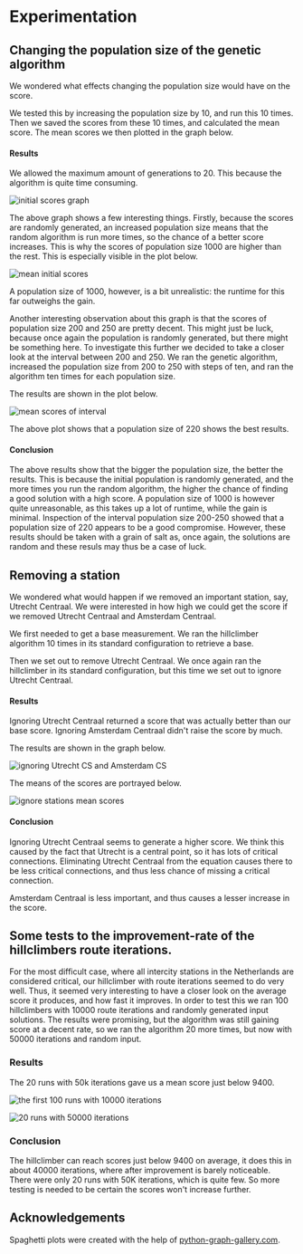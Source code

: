 # Experimentation


## Changing the population size of the genetic algorithm

We wondered what effects changing the population size would have on the score. 

We tested this by increasing the population size by 10, and run this 10 times. Then we saved the scores from these 10 times, and calculated the mean score. The mean scores we then plotted in the graph below. 


#### Results
 
We allowed the maximum amount of generations to 20. This because the algorithm is quite time consuming. 

![initial scores graph](graphs/initial_scores_genetic.png)

The above graph shows a few interesting things. Firstly, because the scores are randomly generated, an increased population size means that the random algorithm is run more times, so the chance of a better score increases. This is why the scores of population size 1000 are higher than the rest. This is especially visible in the plot below. 

![mean initial scores](graphs/mean_scores_all.png)

A population size of 1000, however, is a bit unrealistic: the runtime for this far outweighs the gain. 

Another interesting observation about this graph is that the scores of population size 200 and 250 are pretty decent. This might just be luck, because once again the population is randomly generated, but there might be something here. To investigate this further we decided to take a closer look at the interval between 200 and 250. We ran the genetic algorithm, increased the population size from 200 to 250 with steps of ten, and ran the algorithm ten times for each population size.  

The results are shown in the plot below. 

![mean scores of interval](graphs/mean_scores_interval.png)

The above plot shows that a population size of 220 shows the best results.

#### Conclusion

The above results show that the bigger the population size, the better the results. This is because the initial population is randomly generated, and the more times you run the random algorithm, the higher the chance of finding a good solution with a high score. 
A population size of 1000 is however quite unreasonable, as this takes up a lot of runtime, while the gain is minimal. Inspection of the interval population size 200-250 showed that a population size of 220 appears to be a good compromise. However, these results should be taken with a grain of salt as, once again, the solutions are random and these resuls may thus be a case of luck. 

## Removing a station

We wondered what would happen if we removed an important station, say, Utrecht Centraal. We were interested in how high we could get the score if we removed Utrecht Centraal and Amsterdam Centraal.

We first needed to get a base measurement. We ran the hillclimber algorithm 10 times in its  standard configuration to retrieve a base. 

Then we set out to remove Utrecht Centraal. We once again ran the hillclimber in its standard configuration, but this time we set out to ignore Utrecht Centraal. 

#### Results 

Ignoring Utrecht Centraal returned a score that was actually better than our base score. 
Ignoring Amsterdam Centraal didn't raise the score by much. 

The results are shown in the graph below. 

![ignoring Utrecht CS and Amsterdam CS](graphs/ignore_stations_scores.png)

The means of the scores are portrayed below. 

![ignore stations mean scores](graphs/ignore_means.png)

#### Conclusion

Ignoring Utrecht Centraal seems to generate a higher score. We think this caused by the fact that Utrecht is a central point, so it has lots of critical connections. Eliminating Utrecht Centraal from the equation causes there to be less critical connections, and thus less chance of missing a critical connection. 

Amsterdam Centraal is less important, and thus causes a lesser increase in the score. 

## Some tests to the improvement-rate of the hillclimbers route iterations.

For the most difficult case, where all intercity stations in the Netherlands are considered critical, our hillclimber with route iterations seemed to do very well. Thus, it seemed very interesting to have a closer look on the average score it produces, and how fast it improves. In order to test this we ran 100 hillclimbers with 10000 route iterations and randomly generated input solutions. The results were promising, but the algorithm was still gaining score at a decent rate, so we ran the algorithm 20 more times, but now with 50000 iterations and random input.

### Results

The 20 runs with 50k iterations gave us a mean score just below 9400.

![the first 100 runs with 10000 iterations](graphs/100_hillclimber_random_input_10k_iterations.png)

![20 runs with 50000 iterations](graphs/20_hillclimbers_random_input_50k_iterations.png)

### Conclusion

The hillclimber can reach scores just below 9400 on average, it does this in about 40000 iterations, where after improvement is barely noticeable. There were only 20 runs with 50K iterations, which is quite few. So more testing is needed to be certain the scores won't increase further.

## Acknowledgements

Spaghetti plots were created with the help of [python-graph-gallery.com](https://python-graph-gallery.com/124-spaghetti-plot/).
